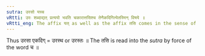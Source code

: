 ```yaml
---
sutra: उरसो यच्च
vRtti: उरः शब्दाद्यत् प्रत्ययो भवति चकारात्तसिश्च तेनैकदिगित्येतस्मिन् विषये ॥
vRtti_eng: The affix यत् as well as the affix तसि comes in the sense of \"in the same direction with that,\" after the word उरस् ।
---
```

Thus उरसा एकदिग् = उरस्थ or उरस्तः ॥ The तसि is read into the _sutra_ by force of the word च ॥
